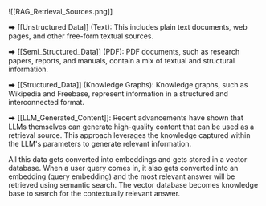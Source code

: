 ![[RAG_Retrieval_Sources.png]]

⮕ [[Unstructured Data]] (Text): This includes plain text documents, web pages, and other free-form textual sources.  
  
⮕ [[Semi_Structured_Data]] (PDF): PDF documents, such as research papers, reports, and manuals, contain a mix of textual and structural information.  
  
⮕ [[Structured_Data]] (Knowledge Graphs): Knowledge graphs, such as Wikipedia and Freebase, represent information in a structured and interconnected format.  
  
⮕ [[LLM_Generated_Content]]: Recent advancements have shown that LLMs themselves can generate high-quality content that can be used as a retrieval source. This approach leverages the knowledge captured within the LLM's parameters to generate relevant information.  
  
All this data gets converted into embeddings and gets stored in a vector database. When a user query comes in, it also gets converted into an embedding (query embedding) and the most relevant answer will be retrieved using semantic search. The vector database becomes knowledge base to search for the contextually relevant answer.